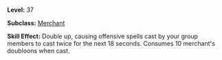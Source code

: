 <!-- TITLE: Double Up -->


**Level:** 37

**Subclass:** [Merchant](merchant)

**Skill Effect:**  Double up, causing offensive spells cast by your group members to cast twice for the next 18 seconds.  Consumes 10 merchant's doubloons when cast.